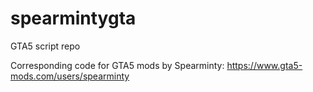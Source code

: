 # spearmintygta
GTA5 script repo

Corresponding code for GTA5 mods by Spearminty:
https://www.gta5-mods.com/users/spearminty
